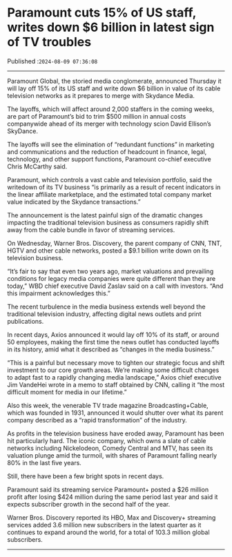 # Paramount cuts 15% of US staff, writes down $6 billion in latest sign of TV troubles

Published :`2024-08-09 07:36:08`

---

Paramount Global, the storied media conglomerate, announced Thursday it will lay off 15% of its US staff and write down $6 billion in value of its cable television networks as it prepares to merge with Skydance Media.

The layoffs, which will affect around 2,000 staffers in the coming weeks, are part of Paramount’s bid to trim $500 million in annual costs companywide ahead of its merger with technology scion David Ellison’s SkyDance.

The layoffs will see the elimination of “redundant functions” in marketing and communications and the reduction of headcount in finance, legal, technology, and other support functions, Paramount co-chief executive Chris McCarthy said.

Paramount, which controls a vast cable and television portfolio, said the writedown of its TV business “is primarily as a result of recent indicators in the linear affiliate marketplace, and the estimated total company market value indicated by the Skydance transactions.”

The announcement is the latest painful sign of the dramatic changes impacting the traditional television business as consumers rapidly shift away from the cable bundle in favor of streaming services.

On Wednesday, Warner Bros. Discovery, the parent company of CNN, TNT, HGTV and other cable networks, posted a $9.1 billion write down on its television business.

“It’s fair to say that even two years ago, market valuations and prevailing conditions for legacy media companies were quite different than they are today,” WBD chief executive David Zaslav said on a call with investors. “And this impairment acknowledges this.”

The recent turbulence in the media business extends well beyond the traditional television industry, affecting digital news outlets and print publications.

In recent days, Axios announced it would lay off 10% of its staff, or around 50 employees, making the first time the news outlet has conducted layoffs in its history, amid what it described as “changes in the media business.”

“This is a painful but necessary move to tighten our strategic focus and shift investment to our core growth areas. We’re making some difficult changes to adapt fast to a rapidly changing media landscape,” Axios chief executive Jim VandeHei wrote in a memo to staff obtained by CNN, calling it “the most difficult moment for media in our lifetime.”

Also this week, the venerable TV trade magazine Broadcasting+Cable, which was founded in 1931, announced it would shutter over what its parent company described as a “rapid transformation” of the industry.

As profits in the television business have eroded away, Paramount has been hit particularly hard. The iconic company, which owns a slate of cable networks including Nickelodeon, Comedy Central and MTV, has seen its valuation plunge amid the turmoil, with shares of Paramount falling nearly 80% in the last five years.

Still, there have been a few bright spots in recent days.

Paramount said its streaming service Paramount+ posted a $26 million profit after losing $424 million during the same period last year and said it expects subscriber growth in the second half of the year.

Warner Bros. Discovery reported its HBO, Max and Discovery+ streaming services added 3.6 million new subscribers in the latest quarter as it continues to expand around the world, for a total of 103.3 million global subscribers.

---

